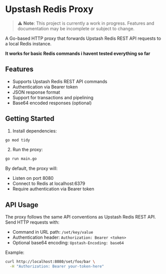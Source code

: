 # Upstash Redis Proxy

> ⚠️ **Note**: This project is currently a work in progress. Features and documentation may be incomplete or subject to change.

A Go-based HTTP proxy that forwards Upstash Redis REST API requests to a local Redis instance.


**It works for basic Redis commands i havent tested everything so far**

## Features

- Supports Upstash Redis REST API commands
- Authentication via Bearer token
- JSON response format
- Support for transactions and pipelining
- Base64 encoded responses (optional)

## Getting Started

1. Install dependencies:
```bash
go mod tidy
```

2. Run the proxy:
```bash
go run main.go
```

By default, the proxy will:
- Listen on port 8080
- Connect to Redis at localhost:6379
- Require authentication via Bearer token

## API Usage

The proxy follows the same API conventions as Upstash Redis REST API. Send HTTP requests with:

- Command in URL path: `/set/key/value`
- Authentication header: `Authorization: Bearer <token>`
- Optional base64 encoding: `Upstash-Encoding: base64`

Example:
```bash
curl http://localhost:8080/set/foo/bar \
  -H "Authorization: Bearer your-token-here"
```
